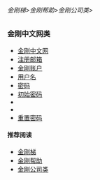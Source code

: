 ###### 金刚梯>金刚帮助>金刚公司类>
### 金刚中文网类

- [金刚中文网](https://github.com/a2zitpro/web/blob/master/kksitecn.md)
- [注册邮箱](https://github.com/a2zitpro/web/blob/master/emailaddressforregonkksitecn.md)
- [金刚账户](https://github.com/a2zitpro/web/blob/master/kkaccount.md)
- [用户名](https://github.com/a2zitpro/web/blob/master/)
- [密码]()
- [初始密码]()
- []()
- []()
- [重置密码](https://github.com/a2zitpro/web/blob/master/resetpasswdonkksitecn.md)
#### 推荐阅读
- [金刚梯](https://github.com/a2zitpro/web/blob/master/dlb.md)
- [金刚帮助](https://github.com/a2zitpro/web/blob/master/list_helpkkvpn.md)
- [金刚公司类](https://github.com/a2zitpro/web/blob/master/list_a2zitpro.md)

